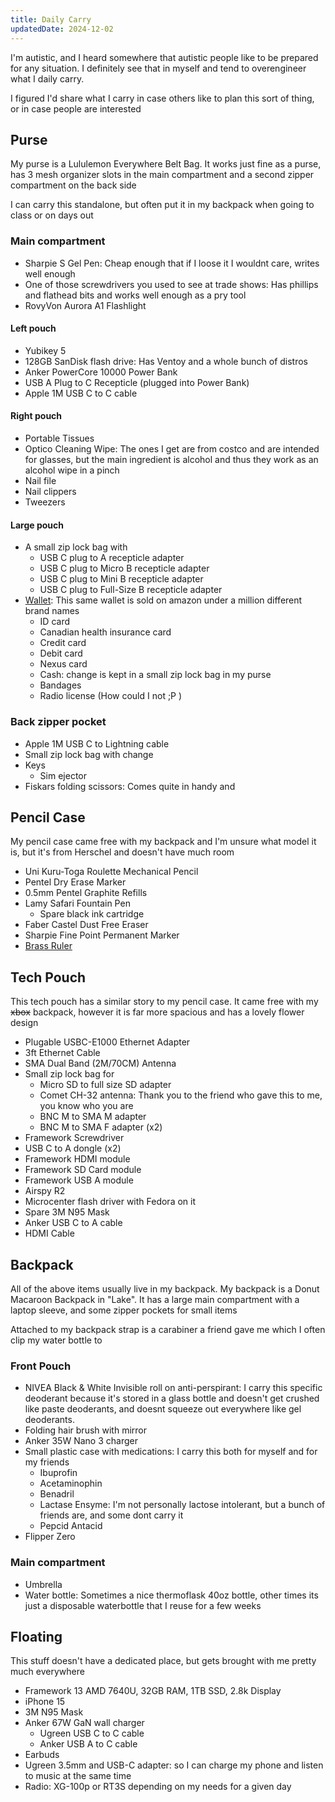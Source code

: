 ```yaml
---
title: Daily Carry
updatedDate: 2024-12-02
---
```


I'm autistic, and I heard somewhere that autistic people like to be prepared for any situation. I definitely see that in myself and tend to overengineer what I daily carry.

I figured I'd share what I carry in case others like to plan this sort of thing, or in case people are interested

## Purse

My purse is a Lululemon Everywhere Belt Bag. It works just fine as a purse, has 3 mesh organizer slots in the main compartment and a second zipper compartment on the back side

I can carry this standalone, but often put it in my backpack when going to class or on days out

### Main compartment

- Sharpie S Gel Pen: Cheap enough that if I loose it I wouldnt care, writes well enough
- One of those screwdrivers you used to see at trade shows: Has phillips and flathead bits and works well enough as a pry tool
- RovyVon Aurora A1 Flashlight

#### Left pouch

- Yubikey 5
- 128GB SanDisk flash drive: Has Ventoy and a whole bunch of distros
- Anker PowerCore 10000 Power Bank
- USB A Plug to C Recepticle (plugged into Power Bank)
- Apple 1M USB C to C cable

#### Right pouch

- Portable Tissues
- Optico Cleaning Wipe: The ones I get are from costco and are intended for glasses, but the main ingredient is alcohol and thus they work as an alcohol wipe in a pinch
- Nail file
- Nail clippers
- Tweezers

#### Large pouch

- A small zip lock bag with
  - USB C plug to A recepticle adapter
  - USB C plug to Micro B recepticle adapter
  - USB C plug to Mini B recepticle adapter
  - USB C plug to Full-Size B recepticle adapter
- [Wallet](https://www.amazon.ca/Minimalist-Ecovision-Blocking-Detachable-D-Shackle/dp/B07ZQ7LN3H): This same wallet is sold on amazon under a million different brand names
  - ID card
  - Canadian health insurance card
  - Credit card
  - Debit card
  - Nexus card
  - Cash: change is kept in a small zip lock bag in my purse
  - Bandages
  - Radio license (How could I not ;P )

### Back zipper pocket

- Apple 1M USB C to Lightning cable
- Small zip lock bag with change
- Keys
  - Sim ejector
- Fiskars folding scissors: Comes quite in handy and

## Pencil Case

My pencil case came free with my backpack and I'm unsure what model it is, but it's from Herschel and doesn't have much room

- Uni Kuru-Toga Roulette Mechanical Pencil
- Pentel Dry Erase Marker
- 0.5mm Pentel Graphite Refills
- Lamy Safari Fountain Pen
  - Spare black ink cartridge
- Faber Castel Dust Free Eraser
- Sharpie Fine Point Permanent Marker
- [Brass Ruler](https://www.aliexpress.com/item/1005002954629789.html)

## Tech Pouch

This tech pouch has a similar story to my pencil case. It came free with my ~~xbox~~ backpack, however it is far more spacious and has a lovely flower design

- Plugable USBC-E1000 Ethernet Adapter
- 3ft Ethernet Cable
- SMA Dual Band (2M/70CM) Antenna
- Small zip lock bag for
  - Micro SD to full size SD adapter
  - Comet CH-32 antenna: Thank you to the friend who gave this to me, you know who you are
  - BNC M to SMA M adapter
  - BNC M to SMA F adapter (x2)
- Framework Screwdriver
- USB C to A dongle (x2)
- Framework HDMI module
- Framework SD Card module
- Framework USB A module
- Airspy R2
- Microcenter flash driver with Fedora on it
- Spare 3M N95 Mask
- Anker USB C to A cable
- HDMI Cable

## Backpack

All of the above items usually live in my backpack. My backpack is a Donut Macaroon Backpack in "Lake". It has a large main compartment with a laptop sleeve, and some zipper pockets for small items

Attached to my backpack strap is a carabiner a friend gave me which I often clip my water bottle to

### Front Pouch

- NIVEA Black & White Invisible roll on anti-perspirant: I carry this specific deoderant because it's stored in a glass bottle and doesn't get crushed like paste deoderants, and doesnt squeeze out everywhere like gel deoderants.
- Folding hair brush with mirror
- Anker 35W Nano 3 charger
- Small plastic case with medications: I carry this both for myself and for my friends
  - Ibuprofin
  - Acetaminophin
  - Benadril
  - Lactase Ensyme: I'm not personally lactose intolerant, but a bunch of friends are, and some dont carry it
  - Pepcid Antacid
- Flipper Zero

### Main compartment

- Umbrella
- Water bottle: Sometimes a nice thermoflask 40oz bottle, other times its just a disposable waterbottle that I reuse for a few weeks

## Floating

This stuff doesn't have a dedicated place, but gets brought with me pretty much everywhere

- Framework 13 AMD 7640U, 32GB RAM, 1TB SSD, 2.8k Display
- iPhone 15
- 3M N95 Mask
- Anker 67W GaN wall charger
  - Ugreen USB C to C cable
  - Anker USB A to C cable
- Earbuds
- Ugreen 3.5mm and USB-C adapter: so I can charge my phone and listen to music at the same time
- Radio: XG-100p or RT3S depending on my needs for a given day
